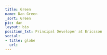```yaml
---
title: Green
name: Dan Green
_sort: Green
pic: dan
layout: bio
position_txt: Principal Developer at Ericsson
social:
- title: globe
  url: 
---
```


